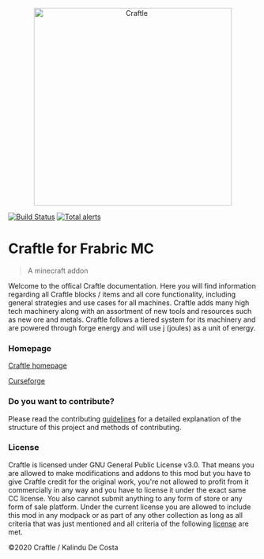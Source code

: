 <p align="center">
  <img alt="Craftle" width="400px" src="https://craftle-mod.com/media/logo.png" />
</p>

[![Build Status](https://travis-ci.com/kalindudc/craftle.svg?branch=develop)](https://travis-ci.com/kalindudc/craftle)
[![Total alerts](https://img.shields.io/lgtm/alerts/g/kalindudc/craftle.svg?logo=lgtm&logoWidth=18)](https://lgtm.com/projects/g/kalindudc/craftle/alerts/)

# Craftle for Frabric MC

> A minecraft addon

Welcome to the offical Craftle documentation. Here you will find information regarding all Craftle blocks / items and all core
functionality, including general strategies and use cases for all machines. Craftle adds many high tech machinery along with an assortment
of new tools and resources such as new ore and metals. Craftle follows a tiered system for its machinery and are powered through forge
energy and will use j (joules) as a unit of energy.

### Homepage

[Craftle homepage](https://craftle-mod.com)

[Curseforge](#)

### Do you want to contribute?

Please read the contributing [guidelines](https://github.com/kalindudc/craftle/blob/develop/CONTRIBUTING.md) for a detailed explanation of
the structure of this project and methods of contributing.

### License

Craftle is licensed under GNU General Public License v3.0. That means you are allowed to make modifications and addons to this mod but you
have to give Craftle credit for the original work, you're not allowed to profit from it commercially in any way and you have to license it
under the exact same CC license. You also cannot submit anything to any form of store or any form of sale platform. Under the current
license you are allowed to include this mod in any modpack or as part of any other collection as long as all criteria that was just
mentioned and all criteria of the following [license](https://craftle-mod.com/#/LICENSE) are met.

©2020 Craftle / Kalindu De Costa
